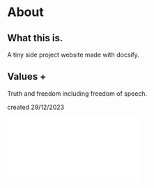 # About
## What this is.
A tiny side project website made with docsify.

## Values +

Truth and freedom including freedom of speech.

created 29/12/2023




![](InterestingBytes/articles/recommended_sites.md ':include')
